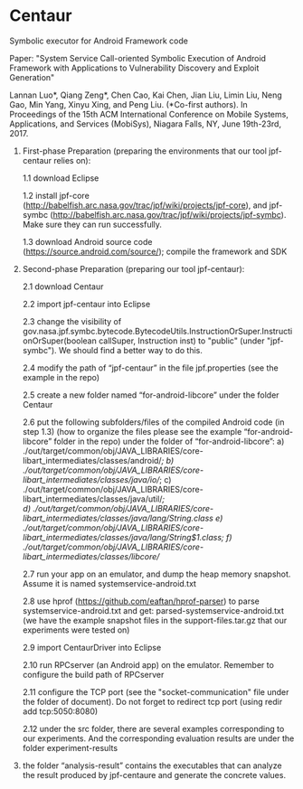 # Centaur
Symbolic executor for Android Framework code

Paper: "System Service Call-oriented Symbolic Execution of Android Framework with Applications to Vulnerability Discovery and Exploit Generation"

Lannan Luo*, Qiang Zeng*, Chen Cao, Kai Chen, Jian Liu, Limin Liu, Neng Gao, Min Yang, Xinyu Xing, and Peng Liu. (*Co-first authors).
In Proceedings of the 15th ACM International Conference on Mobile Systems, Applications, and Services (MobiSys), Niagara Falls, NY, June 19th-23rd, 2017.


1. First-phase Preparation (preparing the environments that our tool jpf-centaur relies on): 

	1.1 download Eclipse

	1.2 install jpf-core (http://babelfish.arc.nasa.gov/trac/jpf/wiki/projects/jpf-core), and jpf-symbc (http://babelfish.arc.nasa.gov/trac/jpf/wiki/projects/jpf-symbc). Make sure they can run successfully.

	1.3 download Android source code (https://source.android.com/source/); compile the framework and SDK


2. Second-phase Preparation (preparing our tool jpf-centaur):

	2.1 download Centaur

	2.2 import jpf-centaur into Eclipse 

 	2.3 change the visibility of gov.nasa.jpf.symbc.bytecode.BytecodeUtils.InstructionOrSuper.InstructionOrSuper(boolean callSuper, Instruction inst) to "public" (under "jpf-symbc"). We should find a better way to do this.

 	2.4 modify the path of “jpf-centaur” in the file jpf.properties (see the example in the repo) 
	
	2.5 create a new folder named “for-android-libcore” under the folder Centaur

	2.6 put the following subfolders/files of the compiled Android code (in step 1.3) (how to organize the files please see the example “for-android-libcore” folder in the repo) under the folder of “for-android-libcore”: 
		a) ./out/target/common/obj/JAVA_LIBRARIES/core-libart_intermediates/classes/android/*; 
		b) ./out/target/common/obj/JAVA_LIBRARIES/core-libart_intermediates/classes/java/io/*; 
		c) ./out/target/common/obj/JAVA_LIBRARIES/core-libart_intermediates/classes/java/util/*;  
		d) ./out/target/common/obj/JAVA_LIBRARIES/core-libart_intermediates/classes/java/lang/String.class
		e) ./out/target/common/obj/JAVA_LIBRARIES/core-libart_intermediates/classes/java/lang/String$1.class; 
		f) ./out/target/common/obj/JAVA_LIBRARIES/core-libart_intermediates/classes/libcore/*

	2.7 run your app on an emulator, and dump the heap memory snapshot. Assume it is named systemservice-android.txt 

	2.8 use hprof (https://github.com/eaftan/hprof-parser) to parse systemservice-android.txt and get:  parsed-systemservice-android.txt (we have the example snapshot files in the support-files.tar.gz that our experiments were tested on)

	2.9 import CentaurDriver into Eclipse

	2.10 run RPCserver (an Android app) on the emulator. Remember to configure the build path of RPCserver

 	2.11 configure the TCP port (see the "socket-communication" file under the folder of document). Do not forget to redirect tcp port (using redir add tcp:5050:8080)

	2.12 under the src folder, there are several examples corresponding to our experiments. And the corresponding evaluation results are under the folder experiment-results


3. the folder “analysis-result” contains the executables that can analyze the result produced by jpf-centaure and generate the concrete values.

